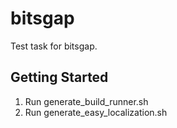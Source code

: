 # bitsgap

Test task for bitsgap.

## Getting Started

1) Run generate_build_runner.sh 
2) Run generate_easy_localization.sh
